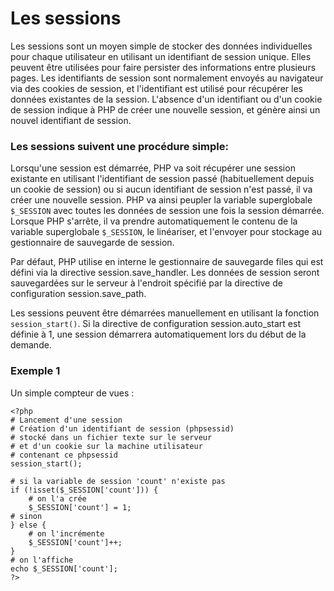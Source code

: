 # Les sessions

Les sessions sont un moyen simple de stocker des données individuelles pour chaque utilisateur en utilisant un identifiant de session unique. Elles peuvent être utilisées pour faire persister des informations entre plusieurs pages. Les identifiants de session sont normalement envoyés au navigateur via des cookies de session, et l'identifiant est utilisé pour récupérer les données existantes de la session. L'absence d'un identifiant ou d'un cookie de session indique à PHP de créer une nouvelle session, et génère ainsi un nouvel identifiant de session.

### Les sessions suivent une procédure simple:

Lorsqu'une session est démarrée, PHP va soit récupérer une session existante en utilisant l'identifiant de session passé (habituellement depuis un cookie de session) ou si aucun identifiant de session n'est passé, il va créer une nouvelle session. PHP va ainsi peupler la variable superglobale `$_SESSION` avec toutes les données de session une fois la session démarrée. Lorsque PHP s'arrête, il va prendre automatiquement le contenu de la variable superglobale `$_SESSION`, le linéariser, et l'envoyer pour stockage au gestionnaire de sauvegarde de session.

Par défaut, PHP utilise en interne le gestionnaire de sauvegarde files qui est défini via la directive session.save_handler. Les données de session seront sauvegardées sur le serveur à l'endroit spécifié par la directive de configuration session.save_path.

Les sessions peuvent être démarrées manuellement en utilisant la fonction `session_start()`. Si la directive de configuration session.auto_start est définie à 1, une session démarrera automatiquement lors du début de la demande.

### Exemple 1

Un simple compteur de vues :

    <?php
    # Lancement d'une session
    # Création d'un identifiant de session (phpsessid)
    # stocké dans un fichier texte sur le serveur
    # et d'un cookie sur la machine utilisateur
    # contenant ce phpsessid
    session_start();

    # si la variable de session 'count' n'existe pas
    if (!isset($_SESSION['count'])) {
        # on l'a crée
        $_SESSION['count'] = 1;
    # sinon
    } else {
        # on l'incrémente
        $_SESSION['count']++;
    }
    # on l'affiche
    echo $_SESSION['count'];
    ?>